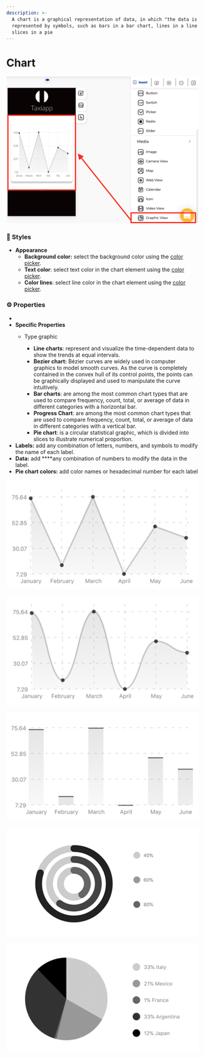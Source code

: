 ```yaml
---
description: >-
  A chart is a graphical representation of data, in which "the data is
  represented by symbols, such as bars in a bar chart, lines in a line chart, or
  slices in a pie
---
```


# Chart

![](../../../.gitbook/assets/captura-de-pantalla-2020-02-06-a-la-s-16.30.16.png)

### 🎨 Styles 

* **Appearance**
  * **Background color:** select the background color using the [color picker](../../estilos/color-picker.md).
  * **Text color**: select text color in the chart element using the [color picker](../../estilos/color-picker.md).
  * **Color lines**: select line color in the chart element using the [color picker](../../estilos/color-picker.md).

### ⚙ Properties

* 
* **Specific Properties**
  * Type graphic

    * **Line charts**: represent and visualize the time-dependent data to show the trends at equal intervals.
    * **Bezier chart:** Bézier curves are widely used in computer graphics to model smooth curves. As the curve is completely contained in the convex hull of its control points, the points can be graphically displayed and used to manipulate the curve intuitively.
    * **Bar charts**: are among the most common chart types that are used to compare frequency, count, total, or average of data in different categories with a horizontal bar.
    * **Progress Chart**: are among the most common chart types that are used to compare frequency, count, total, or average of data in different categories with a vertical bar.
    * **Pie chart**: is a circular statistical graphic, which is divided into slices to illustrate numerical proportion.
* **Labels:** add any combination of letters, numbers, and symbols to modify the name of each label.
* **Data:** add ****any combination of numbers to modify the data in the label.
* **Pie chart colors:** add color names or hexadecimal number for each label

![Line chart](../../../.gitbook/assets/captura-de-pantalla-2020-02-12-a-la-s-17.59.05%20%281%29.png)

![Bezier chart](../../../.gitbook/assets/captura-de-pantalla-2020-02-12-a-la-s-18.02.00.png)

![Bar chart](../../../.gitbook/assets/captura-de-pantalla-2020-02-12-a-la-s-18.03.11.png)

![Progress chart](../../../.gitbook/assets/captura-de-pantalla-2020-02-12-a-la-s-18.04.27.png)

![Pie chart](../../../.gitbook/assets/captura-de-pantalla-2020-02-12-a-la-s-18.05.02.png)







